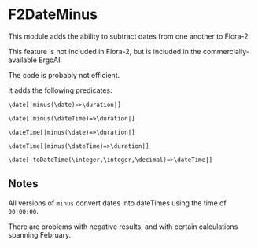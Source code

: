 # F2DateMinus

This module adds the ability to subtract dates from one
another to Flora-2.

This feature is not included in Flora-2, but is included in the commercially-available ErgoAI.

The code is probably not efficient.

It adds the following predicates:

`\date[|minus(\date)=>\duration|]`

`\date[|minus(\dateTime)=>\duration|]`

`\dateTime[|minus(\date)=>\duration|]`

`\dateTime[|minus(\dateTime)=>\duration|]`

`\date[|toDateTime(\integer,\integer,\decimal)=>\dateTime|]`

## Notes

All versions of `minus` convert dates into dateTimes using 
the time of `00:00:00`.

There are problems with negative results, and with certain calculations spanning February.
